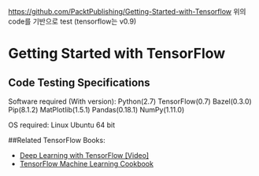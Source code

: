 https://github.com/PacktPublishing/Getting-Started-with-Tensorflow 
위의 code를 기반으로 test (tensorflow는 v0.9)

# Getting Started with TensorFlow

## Code Testing Specifications

>> 
Software required (With version): 
Python(2.7)
TensorFlow(0.7)
Bazel(0.3.0)
Pip(8.1.2)
MatPlotlib(1.5.1)
Pandas(0.18.1)
NumPy(1.11.0)

OS required:
Linux Ubuntu 64 bit
>> 

##Related TensorFlow Books:
* [Deep Learning with TensorFlow [Video]](https://www.packtpub.com/big-data-and-business-intelligence/deep-learning-tensorflow-video?utm_source=GitHub&utm_medium=Repository&utm_campaign=9781786464491)
* [TensorFlow Machine Learning Cookbook](https://www.packtpub.com/big-data-and-business-intelligence/tensorflow-machine-learning-cookbook?utm_source=GitHub&utm_medium=Repository&utm_campaign=9781786462169)


